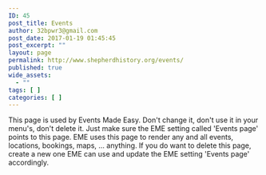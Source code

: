 ```yaml
---
ID: 45
post_title: Events
author: 32bpwr3@gmail.com
post_date: 2017-01-19 01:45:45
post_excerpt: ""
layout: page
permalink: http://www.shepherdhistory.org/events/
published: true
wide_assets:
  - ""
tags: [ ]
categories: [ ]
---
```

This page is used by Events Made Easy. Don't change it, don't use it in your menu's, don't delete it. Just make sure the EME setting called 'Events page' points to this page. EME uses this page to render any and all events, locations, bookings, maps, ... anything. If you do want to delete this page, create a new one EME can use and update the EME setting 'Events page' accordingly.